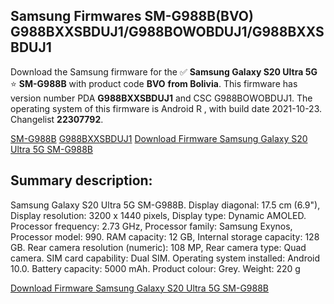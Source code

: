 <h2>Samsung Firmwares SM-G988B(BVO) G988BXXSBDUJ1/G988BOWOBDUJ1/G988BXXSBDUJ1</h2>
Download the Samsung firmware for the ✅ <strong>Samsung Galaxy S20 Ultra 5G </strong> ⭐ <strong>SM-G988B</strong> with product code <strong>BVO</strong> <strong> from Bolivia</strong>. This firmware has version number PDA <strong>G988BXXSBDUJ1</strong> and CSC G988BOWOBDUJ1. The operating system of this firmware is Android R , with build date 2021-10-23. Changelist <strong>22307792</strong>.


[SM-G988B](https://samfirm.shop/samsung/model/SM-G988B)
[G988BXXSBDUJ1](https://samfirm.shop/samsung/pda/G988BXXSBDUJ1)
[Download Firmware Samsung Galaxy S20 Ultra 5G SM-G988B](https://samfirm.shop/samsung/firmware/467749)
<h2>Summary description:</h2>
<p>Samsung Galaxy S20 Ultra 5G SM-G988B. Display diagonal: 17.5 cm (6.9"), Display resolution: 3200 x 1440 pixels, Display type: Dynamic AMOLED. Processor frequency: 2.73 GHz, Processor family: Samsung Exynos, Processor model: 990. RAM capacity: 12 GB, Internal storage capacity: 128 GB. Rear camera resolution (numeric): 108 MP, Rear camera type: Quad camera. SIM card capability: Dual SIM. Operating system installed: Android 10.0. Battery capacity: 5000 mAh. Product colour: Grey. Weight: 220 g</p>


[Download Firmware Samsung Galaxy S20 Ultra 5G SM-G988B](https://samfirm.shop/samsung/firmware/467749)
